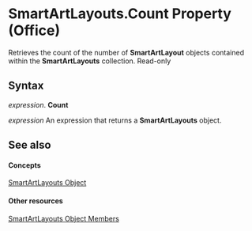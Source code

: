 
# SmartArtLayouts.Count Property (Office)

Retrieves the count of the number of  **SmartArtLayout** objects contained within the **SmartArtLayouts** collection. Read-only


## Syntax

 _expression_. **Count**

 _expression_ An expression that returns a **SmartArtLayouts** object.


## See also


#### Concepts


[SmartArtLayouts Object](25e33439-fb5e-01d7-1b85-01884a42ba68.md)
#### Other resources


[SmartArtLayouts Object Members](29154639-17b7-7999-a9e1-b16cf9b2ada6.md)
